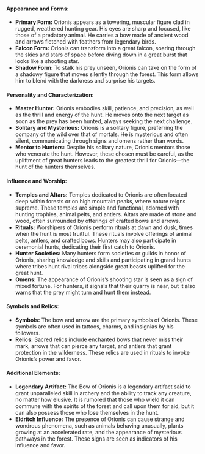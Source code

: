 #### Appearance and Forms:
- **Primary Form:** Orionis appears as a towering, muscular figure clad in rugged, weathered hunting gear. His eyes are sharp and focused, like those of a predatory animal. He carries a bow made of ancient wood and arrows fletched with feathers from legendary birds.
- **Falcon Form:** Orionis can transform into a great falcon, soaring through the skies and stars of space before diving down in a great burst that looks like a shooting star.
- **Shadow Form:** To stalk his prey unseen, Orionis can take on the form of a shadowy figure that moves silently through the forest. This form allows him to blend with the darkness and surprise his targets.

#### Personality and Characterization:
- **Master Hunter:** Orionis embodies skill, patience, and precision, as well as the thrill and energy of the hunt. He moves onto the next target as soon as the prey has been hunted, always seeking the next challenge.
- **Solitary and Mysterious:** Orionis is a solitary figure, preferring the company of the wild over that of mortals. He is mysterious and often silent, communicating through signs and omens rather than words.
- **Mentor to Hunters:** Despite his solitary nature, Orionis mentors those who venerate the hunt. However, these chosen must be careful, as the upliftment of great hunters leads to the greatest thrill for Orionis—the hunt of the hunters themselves.

#### Influence and Worship:
- **Temples and Altars:** Temples dedicated to Orionis are often located deep within forests or on high mountain peaks, where nature reigns supreme. These temples are simple and functional, adorned with hunting trophies, animal pelts, and antlers. Altars are made of stone and wood, often surrounded by offerings of crafted bows and arrows.
- **Rituals:** Worshipers of Orionis perform rituals at dawn and dusk, times when the hunt is most fruitful. These rituals involve offerings of animal pelts, antlers, and crafted bows. Hunters may also participate in ceremonial hunts, dedicating their first catch to Orionis.
- **Hunter Societies:** Many hunters form societies or guilds in honor of Orionis, sharing knowledge and skills and participating in grand hunts where tribes hunt rival tribes alongside great beasts uplifted for the great hunt.
- **Omens:** The appearance of Orionis’s shooting star is seen as a sign of mixed fortune. For hunters, it signals that their quarry is near, but it also warns that the prey might turn and hunt them instead.

#### Symbols and Relics:
- **Symbols:** The bow and arrow are the primary symbols of Orionis. These symbols are often used in tattoos, charms, and insignias by his followers.
- **Relics:** Sacred relics include enchanted bows that never miss their mark, arrows that can pierce any target, and antlers that grant protection in the wilderness. These relics are used in rituals to invoke Orionis’s power and favor.

#### Additional Elements:
- **Legendary Artifact:** The Bow of Orionis is a legendary artifact said to grant unparalleled skill in archery and the ability to track any creature, no matter how elusive. It is rumored that those who wield it can commune with the spirits of the forest and call upon them for aid, but it can also possess those who lose themselves in the hunt.
- **Eldritch Influence:** The presence of Orionis can cause strange and wondrous phenomena, such as animals behaving unusually, plants growing at an accelerated rate, and the appearance of mysterious pathways in the forest. These signs are seen as indicators of his influence and favor.

